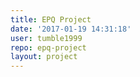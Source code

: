 ```yaml
---
title: EPQ Project
date: '2017-01-19 14:31:18'
user: tumble1999
repo: epq-project
layout: project
---
```

